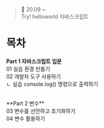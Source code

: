 ﻿> 👑  20.09 ~ <br>
> Try! helloworld 자바스크립트

# 목차

**Part 1 자바스크립트 입문**<br>
01 실습 환경 만들기<br>
02 개발자 도구 사용하기<br>
  ㄴ 실습 console.log() 명령으로 출력하기<br>

<br>
**Part 2 변수**<br>
03 변수를 선언하고 초기화하기<br>
04 변수 활용하기<br>
